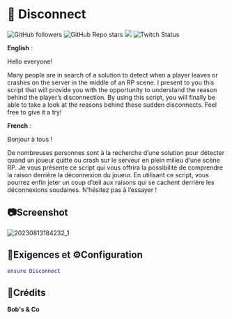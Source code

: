 # 📡 Disconnect


![GitHub followers](https://img.shields.io/github/followers/shoot1101?style=for-the-badge) ![GitHub Repo stars](https://img.shields.io/github/stars/shoot1101/Disconnect?style=for-the-badge) [![](https://img.shields.io/badge/Discord-7289DA?style=for-the-badge&logo=discord&logoColor=white)]((https://discord.gg/X36mxQTk5b)) ![Twitch Status](https://img.shields.io/twitch/status/BobMarly1?style=for-the-badge)


**English** :

Hello everyone!

Many people are in search of a solution to detect when a player leaves or crashes on the server in the middle of an RP scene. I present to you this script that will provide you with the opportunity to understand the reason behind the player’s disconnection. By using this script, you will finally be able to take a look at the reasons behind these sudden disconnects. Feel free to give it a try!

**French** :

Bonjour à tous !

De nombreuses personnes sont à la recherche d’une solution pour détecter quand un joueur quitte ou crash sur le serveur en plein milieu d’une scène RP. Je vous présente ce script qui vous offrira la possibilité de comprendre la raison derrière la déconnexion du joueur. En utilisant ce script, vous pourrez enfin jeter un coup d’œil aux raisons qui se cachent derrière les déconnexions soudaines. N’hésitez pas à l’essayer !


## **📷Screenshot** 


![20230813184232_1](https://github.com/shoot1101/Disconnect/assets/33040669/0e24163c-2367-41db-8b09-86cd258b6a33)


## **🧱Exigences et ⚙️Configuration**


```lua
ensure Disconnect
```

## **💌Crédits**


**Bob's & Co**
